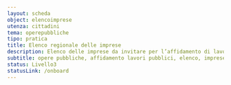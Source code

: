```yaml
---
layout: scheda
object: elencoimprese
utenza: cittadini
tema: operepubbliche
tipo: pratica
title: Elenco regionale delle imprese
description: Elenco delle imprese da invitare per l’affidamento di lavori pubblici di importo inferiore a un milione di euro
subtitle: opere pubbliche, affidamento lavori pubblici, elenco, imprese
status: Livello3
statusLink: /onboard
---
```

